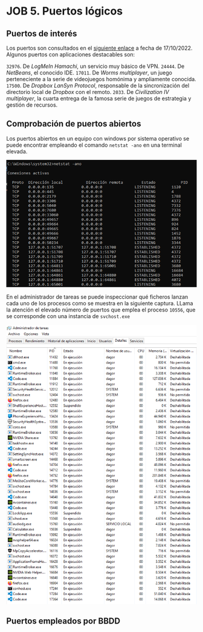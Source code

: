# JOB 5. Puertos lógicos

## Puertos de interés

Los puertos son consultados en el [siguiente enlace](https://en.wikipedia.org/wiki/List_of_TCP_and_UDP_port_numbers) a fecha de 17/10/2022. Algunos puertos con aplicaciones destacables son:

`32976`. De *LogMeIn Hamachi*, un servicio muy básico de VPN.
`24444`. De *NetBeans*, el conocido IDE.
`17011`. De *Worms multiplayer*, un juego perteneciente a la serie de videojuegos homónima y ampliamente conocida.
`17500`. De *Dropbox LanSyn Protocol*, responsable de la sincronización del directorio local de *Dropbox* con el remoto.
`2033`. De *Civilization IV multiplayer*, la cuarta entrega de la famosa serie de juegos de estrategia y gestión de recursos.

## Comprobación de puertos abiertos

Los puertos abiertos en un equipo con windows por sistema operativo se puede encontrar empleando el comando `netstat -ano` en una terminal elevada. 

![](/assets/images/puertos-abiertos.png)

En el administrador de tareas se puede inspeccionar qué ficheros lanzan cada uno de los procesos como se muestra en la siguiente captura. LLama la atención el elevado número de puertos que emplea el proceso `10556`, que se corresponde con una instancia de `svchost.exe`

![](/assets/images/procesos.png)

## Puertos empleados por BBDD


